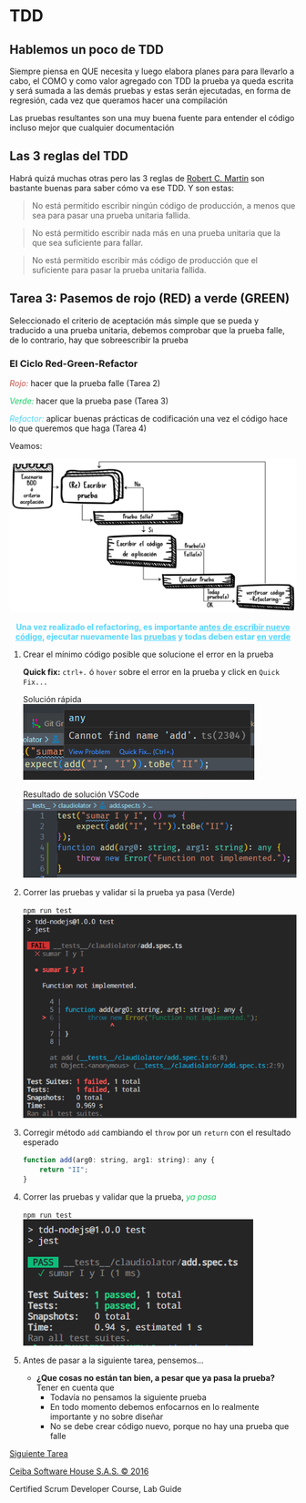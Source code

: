# TDD

## Hablemos un poco de TDD

Siempre piensa en QUE necesita y luego elabora planes para para llevarlo a cabo, el COMO y como valor agregado con TDD la prueba ya queda escrita y será sumada a las demás pruebas y estas serán ejecutadas, en forma de regresión, cada vez que queramos hacer una compilación

Las pruebas resultantes son una muy buena fuente para entender el código incluso mejor que cualquier documentación

## Las 3 reglas del TDD

Habrá quizá muchas otras pero las 3 reglas de [Robert C. Martin](http://butunclebob.com/ArticleS.UncleBob.TheThreeRulesOfTdd) son bastante buenas para saber cómo va ese TDD. Y son estas:

> No está permitido escribir ningún código de producción, a menos que sea para pasar una prueba unitaria fallida.

> No está permitido escribir nada más en una prueba unitaria que la que sea suficiente para fallar.

> No está permitido escribir más código de producción que el suficiente para pasar la prueba unitaria fallida.

## Tarea 3: Pasemos de rojo (RED) a verde (GREEN)

Seleccionado el criterio de aceptación más simple que se pueda y traducido a una prueba unitaria, debemos comprobar que la prueba falle, de lo contrario, hay que sobreescribir la prueba

### El Ciclo Red-Green-Refactor

<span style="color:#C9514B; font-style:italic">Rojo:</span> hacer que la prueba falle (Tarea 2)

<span style="color:#13D162; font-style:italic">Verde:</span> hacer que la prueba pase (Tarea 3)

<span style="color:#51D6FF; font-style:italic">Refactor:</span> aplicar buenas prácticas de codificación una vez el código hace lo que queremos que haga (Tarea 4)

Veamos:

![Ciclo de desarrollo basado en TDD](/workshop/CicloTDD.png "Ciclo TDD")

<!-- <img src="CicloTDD.png" width="600"> -->

<p style="color:#51D6FF; font-weight:bold; text-align:center">Una vez realizado el refactoring, es importante <span style="text-decoration:underline">antes de escribir nuevo código</span>, ejecutar nuevamente las <span style="text-decoration:underline">pruebas</span> y todas deben estar <span style="text-decoration:underline">en verde</span></p>

1. Crear el mínimo código posible que solucione el error en la prueba

    **Quick fix:** `ctrl+.` ó `hover` sobre el error en la prueba y click en `Quick Fix...`

    Solución rápida\
    ![Solución rápida](/workshop/QuickFix.png "Quick Fix")

    Resultado de solución VSCode\
    ![Resultado de solución VSCode](/workshop/ResultadoQuickFix.png "Resultado Quick Fix")

2. Correr las pruebas y validar si la prueba ya pasa (Verde)

    `npm run test`\
    ![Resultado de solución VSCode](/workshop/ResultadoPruebasFnNotImpl.png "Resultado Quick Fix")

3. Corregir método `add` cambiando el `throw` por un `return` con el resultado esperado

    ```javascript
    function add(arg0: string, arg1: string): any {
    	return "II";
    }
    ```

4. Correr las pruebas y validar que la prueba, <span style="color:#13D162; font-style:italic">ya pasa</span>

    `npm run test`\
    ![Resultado verde](/workshop/ResultadoPruebasVerde.png "Resultado Pruebas Verde")

5. Antes de pasar a la siguiente tarea, pensemos...
    - **¿Que cosas no están tan bien, a pesar que ya pasa la prueba?**\
       Tener en cuenta que
        - Todavía no pensamos la siguiente prueba
        - En todo momento debemos enfocarnos en lo realmente importante y no sobre diseñar
        - No se debe crear código nuevo, porque no hay una prueba que falle

[Siguiente Tarea](https://github.com/alexanderjaramilloceiba/tdd-nodejs/tree/workshop-detail/4/workshop)

[Ceiba Software House S.A.S. © 2016](https://www.ceiba.com.co/)

Certified Scrum Developer Course, Lab Guide
